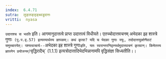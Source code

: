 ```yaml
---
index:  6.4.71
sutra:  लुङ्लङ्लृङ्क्ष्वडुदात्तः
vritti:  nyasa
---
```


`उदात्तश्च स भवति` इति। आगमानुदात्तत्वे प्राप्त उदात्तत्वं विधीयते। एतच्चोदात्तवचनम् अभेदका इह शास्त्रे गुणाः` (पु.प.वृ.57) इत्यस्यार्थस्य ज्ञापकम्। कथं कृत्वा? यदि च भेदका गुणाः स्युः, तदोदात्तयुक्तेनैवाटं समुच्चारयेत्। पश्यत्वाचार्यः--`अभेदका इह शास्त्रे गुणाः` इति, यतः स्वरान्तरनिवृत्त्यर्थमुदात्तवचनं कृतवान्। किमेतस्य ज्ञापनेन प्रयोजनम्? `वृद्धिरादैच्` (1.1.1) इत्यत्रोदात्तादिभेदभिन्नानामपि वृद्धिसंज्ञा सिध्यतीति।।

